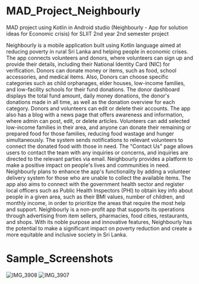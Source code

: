 # MAD_Project_Neighbourly
MAD project using Kotlin in Android studio (Neighbourly - App for solution ideas for Economic crisis) for SLIIT 2nd year 2nd semester project

Neighbourly is a mobile application built using Kotlin language aimed at reducing poverty in rural Sri Lanka and helping people in economic crises. The app connects volunteers and donors, where volunteers can sign up and provide their details, including their National Identity Card (NIC) for verification. Donors can donate money or items, such as food, school accessories, and medical items. Also, Donors can choose specific categories such as child orphanages, elder houses, low-income families, and low-facility schools for their fund donations. The donor dashboard displays the total fund amount, daily money donations, the donor's donations made in all time, as well as the donation overview for each category. Donors and volunteers can edit or delete their accounts.
The app also has a blog with a news page that offers awareness and information, where admin can post, edit, or delete articles. Volunteers can add selected low-income families in their area, and anyone can donate their remaining or prepared food for those families, reducing food wastage and hunger simultaneously. The system sends notifications to relevant volunteers to connect the donated food with those in need. The "Contact Us" page allows users to contact the team with any inquiries or concerns, and inquiries are directed to the relevant parties via email. Neighbourly provides a platform to make a positive impact on people's lives and communities in need.
Neighbourly plans to enhance the app's functionality by adding a volunteer delivery system for those who are unable to collect the available items. The app also aims to connect with the government health sector and register local officers such as Public Health Inspectors (PHI) to obtain key info about people in a given area, such as their BMI values, number of children, and monthly income, in order to prioritize the areas that require the most help and support.
Neighbourly is a non-profit app that supports its operations through advertising from item sellers, pharmacies, food cities, restaurants, and shops. With its noble purpose and innovative features, Neighbourly has the potential to make a significant impact on poverty reduction and create a more equitable and inclusive society in Sri Lanka.


# Sample_Screenshots
![IMG_3908](https://user-images.githubusercontent.com/104721314/236611447-78683fc1-2ea1-45a6-ac8d-498a3ae55425.JPEG)
![IMG_3907](https://user-images.githubusercontent.com/104721314/236611450-279b9112-0846-440e-b13f-849d14f101f4.JPEG)
